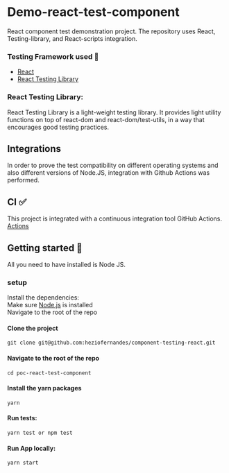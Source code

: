 # Demo-react-test-component

React component test demonstration project.
The repository uses React, Testing-library, and React-scripts integration.

### Testing Framework used 🤖
* [React](https://create-react-app.dev/docs/adding-typescript/#getting-started-with-typescript-and-react)
* [React Testing Library](https://cucumber.io/docs/installation/javascript/)

### React Testing Library:

React Testing Library is a light-weight testing library.  It provides light utility functions on top of react-dom and react-dom/test-utils, in a way that encourages good testing practices.

## Integrations
In order to prove the test compatibility on different operating systems and also different versions of Node.JS, integration with Github Actions was performed.

## CI ✅
This project is integrated with a continuous integration tool GitHub Actions.
[Actions](https://github.com/heziofernandes/component-testing-react/actions)


## Getting started 🥁
All you need to have installed is Node JS.
### setup

Install the dependencies:<br/>
Make sure [Node.js](https://nodejs.org/) is installed <br/>
Navigate to the root of the repo <br/>

#### Clone the project
```
git clone git@github.com:heziofernandes/component-testing-react.git
```

#### Navigate to the root of the repo 
```
cd poc-react-test-component
```

#### Install the yarn packages
```
yarn
```

#### Run tests:
```
yarn test or npm test
```

#### Run App locally:
```
yarn start
```
